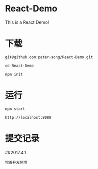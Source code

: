 # React-Demo
This is a React Demo!

# 下载

````
git@github.com:peter-song/React-Demo.git

cd React-Demo

npm init
````

# 运行

````
npm start

http://localhost:8080
````

# 提交记录

##2017.4.1

```$xslt
完善开发环境
```
